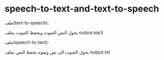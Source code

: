 # speech-to-text-and-text-to-speech

ملف(text-to-speech):

يحول النص الصوت ويحفظ الصوت بملف output.mp3

ملف(speech-to-text):

يحول الصوت الى نص ويقوم بحفظ النص بملف output.txt

